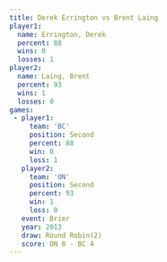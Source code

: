 ```yaml
---
title: Derek Errington vs Brent Laing
player1:                
  name: Errington, Derek
  percent: 88           
  wins: 0               
  losses: 1             
player2:                
  name: Laing, Brent    
  percent: 93           
  wins: 1               
  losses: 0             
games:
 - player1:          
     team: 'BC'      
     position: Second
     percent: 88     
     win: 0          
     loss: 1         
   player2:          
     team: 'ON'      
     position: Second
     percent: 93     
     win: 1          
     loss: 0         
   event: Brier        
   year: 2013          
   draw: Round Robin(2)
   score: ON 8 - BC 4  
---
```

